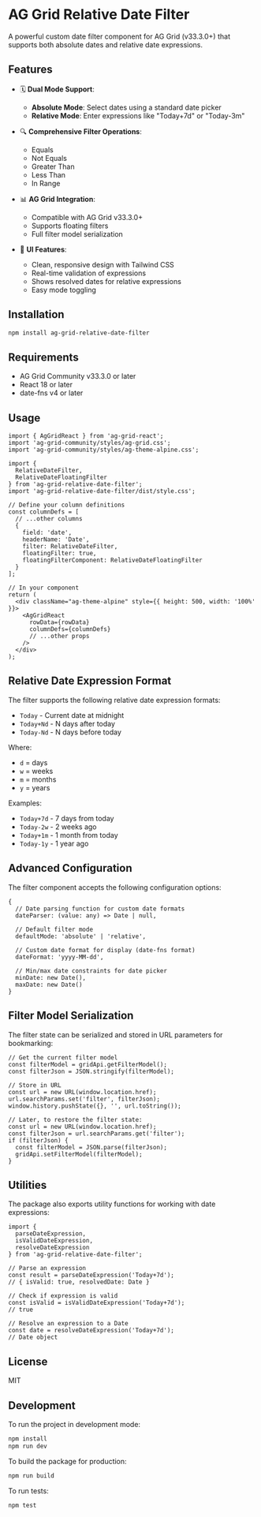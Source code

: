 # AG Grid Relative Date Filter

A powerful custom date filter component for AG Grid (v33.3.0+) that supports both absolute dates and relative date expressions.

## Features

- 🗓️ **Dual Mode Support**:
  - **Absolute Mode**: Select dates using a standard date picker
  - **Relative Mode**: Enter expressions like "Today+7d" or "Today-3m"

- 🔍 **Comprehensive Filter Operations**:
  - Equals
  - Not Equals
  - Greater Than
  - Less Than
  - In Range

- 📊 **AG Grid Integration**:
  - Compatible with AG Grid v33.3.0+
  - Supports floating filters
  - Full filter model serialization

- 📱 **UI Features**:
  - Clean, responsive design with Tailwind CSS
  - Real-time validation of expressions
  - Shows resolved dates for relative expressions
  - Easy mode toggling

## Installation

```bash
npm install ag-grid-relative-date-filter
```

## Requirements

- AG Grid Community v33.3.0 or later
- React 18 or later
- date-fns v4 or later

## Usage

```tsx
import { AgGridReact } from 'ag-grid-react';
import 'ag-grid-community/styles/ag-grid.css';
import 'ag-grid-community/styles/ag-theme-alpine.css';

import { 
  RelativeDateFilter, 
  RelativeDateFloatingFilter 
} from 'ag-grid-relative-date-filter';
import 'ag-grid-relative-date-filter/dist/style.css';

// Define your column definitions
const columnDefs = [
  // ...other columns
  { 
    field: 'date', 
    headerName: 'Date', 
    filter: RelativeDateFilter,
    floatingFilter: true,
    floatingFilterComponent: RelativeDateFloatingFilter
  }
];

// In your component
return (
  <div className="ag-theme-alpine" style={{ height: 500, width: '100%' }}>
    <AgGridReact
      rowData={rowData}
      columnDefs={columnDefs}
      // ...other props
    />
  </div>
);
```

## Relative Date Expression Format

The filter supports the following relative date expression formats:

- `Today` - Current date at midnight
- `Today+Nd` - N days after today
- `Today-Nd` - N days before today

Where:
- `d` = days
- `w` = weeks
- `m` = months
- `y` = years

Examples:
- `Today+7d` - 7 days from today
- `Today-2w` - 2 weeks ago
- `Today+1m` - 1 month from today
- `Today-1y` - 1 year ago

## Advanced Configuration

The filter component accepts the following configuration options:

```tsx
{
  // Date parsing function for custom date formats
  dateParser: (value: any) => Date | null,
  
  // Default filter mode
  defaultMode: 'absolute' | 'relative',
  
  // Custom date format for display (date-fns format)
  dateFormat: 'yyyy-MM-dd',
  
  // Min/max date constraints for date picker
  minDate: new Date(),
  maxDate: new Date()
}
```

## Filter Model Serialization

The filter state can be serialized and stored in URL parameters for bookmarking:

```tsx
// Get the current filter model
const filterModel = gridApi.getFilterModel();
const filterJson = JSON.stringify(filterModel);

// Store in URL
const url = new URL(window.location.href);
url.searchParams.set('filter', filterJson);
window.history.pushState({}, '', url.toString());

// Later, to restore the filter state:
const url = new URL(window.location.href);
const filterJson = url.searchParams.get('filter');
if (filterJson) {
  const filterModel = JSON.parse(filterJson);
  gridApi.setFilterModel(filterModel);
}
```

## Utilities

The package also exports utility functions for working with date expressions:

```tsx
import { 
  parseDateExpression, 
  isValidDateExpression, 
  resolveDateExpression 
} from 'ag-grid-relative-date-filter';

// Parse an expression
const result = parseDateExpression('Today+7d');
// { isValid: true, resolvedDate: Date }

// Check if expression is valid
const isValid = isValidDateExpression('Today+7d');
// true

// Resolve an expression to a Date
const date = resolveDateExpression('Today+7d');
// Date object
```

## License

MIT

## Development

To run the project in development mode:

```bash
npm install
npm run dev
```

To build the package for production:

```bash
npm run build
```

To run tests:

```bash
npm test
```